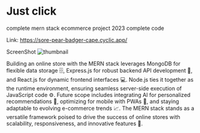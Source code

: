 # Just click
complete mern stack ecommerce project 2023 complete code

Link: https://sore-pear-badger-cape.cyclic.app/

ScreenShot
![thumbnail](https://github.com/HimanshuSwami-Developer/JustclickOfficial/assets/96292598/531a7fcc-0428-4d38-b3a6-9c35cc54da72)


Building an online store with the MERN stack leverages MongoDB for flexible data storage 🗄️, Express.js for robust backend API development 🚀, and React.js for dynamic frontend interfaces 💻. Node.js ties it together as the runtime environment, ensuring seamless server-side execution of JavaScript code ⚙️. Future scope includes integrating AI for personalized recommendations 🤖, optimizing for mobile with PWAs 📱, and staying adaptable to evolving e-commerce trends 📈. The MERN stack stands as a versatile framework poised to drive the success of online stores with scalability, responsiveness, and innovative features 🛒.
